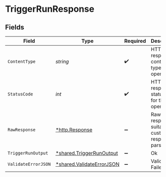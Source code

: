 # TriggerRunResponse


## Fields

| Field                                                                 | Type                                                                  | Required                                                              | Description                                                           |
| --------------------------------------------------------------------- | --------------------------------------------------------------------- | --------------------------------------------------------------------- | --------------------------------------------------------------------- |
| `ContentType`                                                         | *string*                                                              | :heavy_check_mark:                                                    | HTTP response content type for this operation                         |
| `StatusCode`                                                          | *int*                                                                 | :heavy_check_mark:                                                    | HTTP response status code for this operation                          |
| `RawResponse`                                                         | [*http.Response](https://pkg.go.dev/net/http#Response)                | :heavy_minus_sign:                                                    | Raw HTTP response; suitable for custom response parsing               |
| `TriggerRunOutput`                                                    | [*shared.TriggerRunOutput](../../models/shared/triggerrunoutput.md)   | :heavy_minus_sign:                                                    | Ok                                                                    |
| `ValidateErrorJSON`                                                   | [*shared.ValidateErrorJSON](../../models/shared/validateerrorjson.md) | :heavy_minus_sign:                                                    | Validation Failed                                                     |